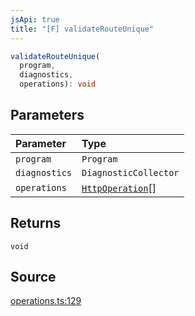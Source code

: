 ```yaml
---
jsApi: true
title: "[F] validateRouteUnique"
---
```


```ts
validateRouteUnique(
  program,
  diagnostics,
  operations): void
```

## Parameters

| Parameter     | Type                                            |
| :------------ | :---------------------------------------------- |
| `program`     | `Program`                                       |
| `diagnostics` | `DiagnosticCollector`                           |
| `operations`  | [`HttpOperation`](Interface.HttpOperation.md)[] |

## Returns

`void`

## Source

[operations.ts:129](https://github.com/markcowl/cadl/blob/1a6d2b70/packages/http/src/operations.ts#L129)
